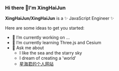 ### Hi there 👋I'm XingHaiJun

**XingHaiJun/XingHaiJun** is a ✨ JavaScript Engineer ✨ 

Here are some ideas to get you started:

- 🔭 I’m currently working on ...
- 🌱 I’m currently learning Three.js and Cesium
- 💬 Ask me about 
  - I like the sea and the starry sky
  - I dream of creating a 'world'
  - [星海君的个人网站](http://www.mmcc.live)
